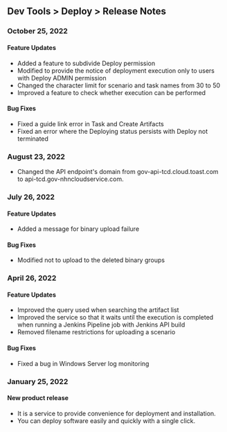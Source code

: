 ## Dev Tools > Deploy > Release Notes

### October 25, 2022
#### Feature Updates
* Added a feature to subdivide Deploy permission
* Modified to provide the notice of deployment execution only to users with Deploy ADMIN permission
* Changed the character limit for scenario and task names from 30 to 50
* Improved a feature to check whether execution can be performed
#### Bug Fixes
* Fixed a guide link error in Task and Create Artifacts
* Fixed an error where the Deploying status persists with Deploy not terminated

### August 23, 2022
* Changed the API endpoint's domain from gov-api-tcd.cloud.toast.com to api-tcd.gov-nhncloudservice.com.


### July 26, 2022
#### Feature Updates
* Added a message for binary upload failure
#### Bug Fixes
* Modified not to upload to the deleted binary groups

### April 26, 2022
#### Feature Updates
* Improved the query used when searching the artifact list
* Improved the service so that it waits until the execution is completed when running a Jenkins Pipeline job with Jenkins API build
* Removed filename restrictions for uploading a scenario
#### Bug Fixes
* Fixed a bug in Windows Server log monitoring

### January 25, 2022
#### New product release
* It is a service to provide convenience for deployment and installation.
* You can deploy software easily and quickly with a single click.
